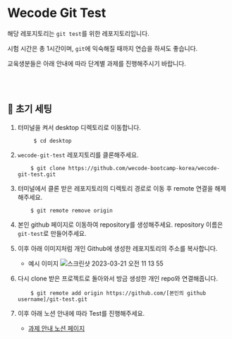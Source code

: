 # Wecode Git Test

해당 레포지토리는 `git test`를 위한 레포지토리입니다.

시험 시간은 총 1시간이며, `git`에 익숙해질 때까지 연습을 하셔도 좋습니다.

교육생분들은 아래 안내에 따라 단계별 과제를 진행해주시기 바랍니다.

<br>
<br>

## 📍 초기 세팅

1. 터미널을 켜서 desktop 디렉토리로 이동합니다.
   ```shell
        $ cd desktop
    ```

2. `wecode-git-test` 레포지토리를 클론해주세요.
   
    ```shell
        $ git clone https://github.com/wecode-bootcamp-korea/wecode-git-test.git
    ```
3. 터미널에서 클론 받은 레포지토리의 디렉토리 경로로 이동 후 remote 연결을 해제해주세요.
   
    ```shell
        $ git remote remove origin
    ```
4. 본인 github 페이지로 이동하여 repository를 생성해주세요. repository 이름은 `git-test`로 만들어주세요.


5. 이후 아래 이미지처럼 개인 Github에 생성한 레포지토리의 주소를 복사합니다.
   - 예시 이미지
   ![스크린샷 2023-03-21 오전 11 13 55](https://user-images.githubusercontent.com/78401083/226503628-aaf7a9fc-139c-470f-ba4a-3250a9b144e3.png)

6. 다시 clone 받은 프로젝트로 돌아와서 방금 생성한 개인 repo와 연결해줍니다.
   
    ```shell
        $ git remote add origin https://github.com/[본인의 github username]/git-test.git
    ```
7. 이후 아래 노션 안내에 따라 Test를 진행해주세요.
   - [과제 안내 노션 페이지](https://www.notion.so/wecode/All-Git-Test-a13014965ce748f2949c96fff97d7979)
